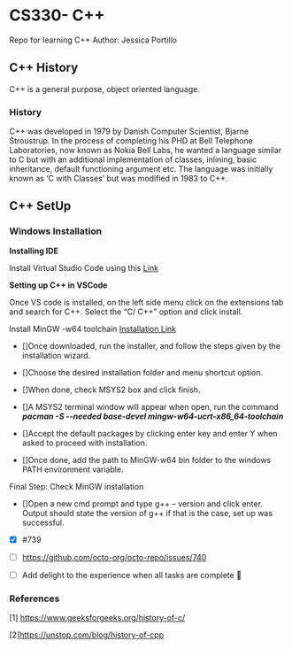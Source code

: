 # CS330- C++ 
Repo for learning C++ 
Author: Jessica Portillo 

## C++ History 
C++ is a general purpose, object oriented language. 
### History 
C++ was developed in 1979 by Danish Computer Scientist, Bjarne Stroustrup. In the process of completing his PHD at Bell Telephone Laboratories, now known as Nokia Bell  Labs, he wanted a language similar to C but with an additional implementation of classes, inlining, basic inheritance, default functioning argument etc. The language was initially known as ‘C with Classes' but was modified in 1983 to C++. 

## C++ SetUp
### Windows Installation 
**Installing IDE**


Install Virtual Studio Code using this [Link ](https://code.visualstudio.com/download
)

**Setting up  C++ in VSCode**

Once VS code is installed, on the left side menu click on the extensions tab and search for C++. Select the “C/ C++” option and click install. 

Install MinGW -w64 toolchain
[Installation Link](https://github.com/msys2/msys2-installer/releases/download/2023-05-26/msys2-x86_64-20230526.exe)

- []Once downloaded, run the installer, and follow the steps given by the installation wizard.
- []Choose the desired installation folder and menu shortcut option.
- []When done, check MSYS2 box and click finish. 
- []A MSYS2 terminal window will appear when open, run the command 
_**pacman -S --needed base-devel mingw-w64-ucrt-x86_64-toolchain**_
- []Accept the default packages by clicking enter key and enter Y when asked to proceed with installation. 

- []Once done, add the path to MinGW-w64 bin folder to the windows PATH environment variable. 

Final Step: Check MinGW installation 
- []Open a new cmd prompt and type g++ – version and click enter. 
Output should state the version of g++ if that is the case, set up was successful. 

- [x] #739
- [ ] https://github.com/octo-org/octo-repo/issues/740
- [ ] Add delight to the experience when all tasks are complete :tada:


### References
[1] https://www.geeksforgeeks.org/history-of-c/


[2]https://unstop.com/blog/history-of-cpp
